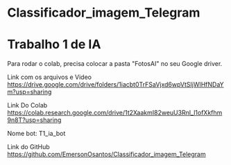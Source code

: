 # Classificador_imagem_Telegram

# Trabalho 1 de IA

Para rodar o colab, precisa colocar a pasta "FotosAI" no seu Google driver.
 
Link com os arquivos e Video https://drive.google.com/drive/folders/1iacbt0TrFSaVjxd6wpVtSIjWlHfNDaYm?usp=sharing

Link Do Colab  https://colab.research.google.com/drive/1t2XaakmI82weuU3Rnl_l1ofXkfhm9n8T?usp=sharing

Nome bot: T1_ia_bot

Link do GitHub  https://github.com/EmersonOsantos/Classificador_imagem_Telegram
